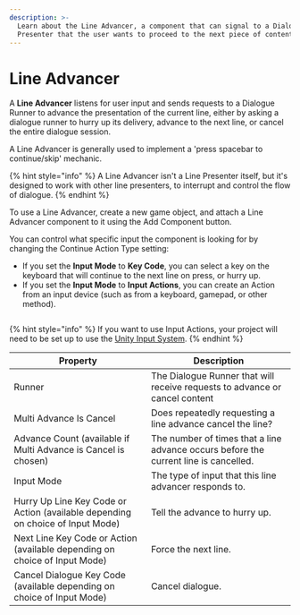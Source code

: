 ```yaml
---
description: >-
  Learn about the Line Advancer, a component that can signal to a Dialogue
  Presenter that the user wants to proceed to the next piece of content.
---
```


# Line Advancer

A **Line Advancer** listens for user input and sends requests to a Dialogue Runner to advance the presentation of the current line, either by asking a dialogue runner to hurry up its delivery, advance to the next line, or cancel the entire dialogue session.

A Line Advancer is generally used to implement a 'press spacebar to continue/skip' mechanic.

{% hint style="info" %}
A Line Advancer isn't a Line Presenter itself, but it's designed to work with other line presenters, to interrupt and control the flow of dialogue.
{% endhint %}

To use a Line Advancer, create a new game object, and attach a Line Advancer component to it using the Add Component button.

You can control what specific input the component is looking for by changing the Continue Action Type setting:

* If you set the **Input Mode** to **Key Code**, you can select a key on the keyboard that will continue to the next line on press, or hurry up.
* If you set the **Input Mode** to **Input Actions**, you can create an Action from an input device (such as from a keyboard, gamepad, or other method).

<figure><img src="../../.gitbook/assets/Screenshot 2025-05-15 at 1.45.50 pm.png" alt=""><figcaption></figcaption></figure>

{% hint style="info" %}
If you want to use Input Actions, your project will need to be set up to use the  [Unity Input System](https://docs.unity3d.com/Packages/com.unity.inputsystem@1.2/manual/index.html).
{% endhint %}

| Property                                                                       | Description                                                                          |
| ------------------------------------------------------------------------------ | ------------------------------------------------------------------------------------ |
| Runner                                                                         | The Dialogue Runner that will receive requests to advance or cancel content          |
| Multi Advance Is Cancel                                                        | Does repeatedly requesting a line advance cancel the line?                           |
| Advance Count (available if Multi Advance is Cancel is chosen)                 | The number of times that a line advance occurs before the current line is cancelled. |
| Input Mode                                                                     | The type of input that this line advancer responds to.                               |
| Hurry Up Line Key Code or Action (available depending on choice of Input Mode) | Tell the advance to hurry up.                                                        |
| Next Line Key Code or Action (available depending on choice of Input Mode)     | Force the next line.                                                                 |
| Cancel Dialogue Key Code (available depending on choice of Input Mode)         | Cancel dialogue.                                                                     |
